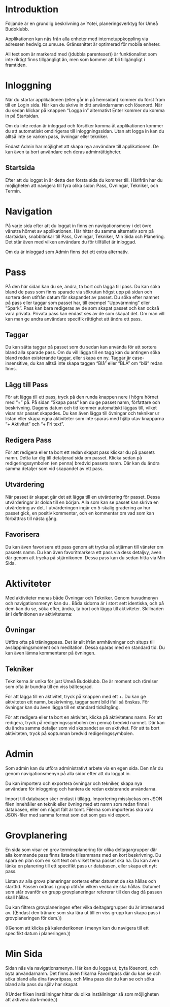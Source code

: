 <!-- [Anvandarhandledning.zip](uploads/2fc71d9e0f5e50cc10a70e82a101b350/Anvandarhandledning.zip)

 -->
<!-- [[_TOC_]] -->

# Introduktion

Följande är en grundlig beskrivning av Yotei, planeringsverktyg för Umeå Budoklubb.

Applikationen kan nås från alla enheter med internetuppkoppling via adressen hedwig.cs.umu.se. Gränssnittet är optimerad för mobila enheter.

All text som är markerad med ((dubbla parenteser)) är funktionalitet som inte riktigt finns tillgängligt än, men som kommer att bli tillgängligt i framtiden.

# Inloggning

När du startar applikationen (eller går in på hemsidan) kommer du först fram till en Login sida. Här kan du skriva in ditt användarnamn och lösenord. När du sedan klickar på knappen “Logga in” alternativt Enter kommer du komma in på Startsidan. 

Om du inte redan är inloggad och försöker komma åt applikationen kommer du att automatiskt omdirigeras till inloggningssidan. Utan att logga in kan du alltså inte se varken pass, övningar eller tekniker.

Endast Admin har möjlighet att skapa nya användare till applikationen. De kan även ta bort användare och deras adminrättigheter.

## Startsida

Efter att du loggat in är detta den första sida du kommer till. Härifrån har du möjligheten att navigera till fyra olika sidor: Pass, Övningar, Tekniker, och Termin.

# Navigation

På varje sida efter att du loggat in finns en navigationsmeny i det övre vänstra hörnet av applikationen. Här hittar du samma alternativ som på startsidan, snabblänkar till Pass, Övningar, Tekniker, Min Sida och Planering. Det står även med vilken användare du för tillfället är inloggad.

Om du är inloggad som Admin finns det ett extra alternativ.

# Pass

På den här sidan kan du se, ändra, ta bort och lägga till pass. Du kan söka bland de pass som finns sparade via sökrutan högst upp på sidan och sortera dem utifrån datum för skapandet av passet. Du söka efter namnet på pass eller taggar som passet har, till exempel “Uppvärmning” eller “Spark”. Pass kan bara redigeras av de som skapat passet och kan också vara privata. Privata pass kan endast ses av de som skapat det. Om man vill kan man ge andra användare specifik rättighet att ändra ett pass.

## Taggar

Du kan sätta taggar på passet som du sedan kan använda för att sortera bland alla sparade pass. Om du vill lägga till en tagg kan du antingen söka bland redan existerande taggar, eller skapa en ny. Taggar är case-insensitive, du kan alltså inte skapa taggen “Blå” eller “BLÅ” om “blå” redan finns.

## Lägg till Pass

För att lägga till ett pass, tryck på den runda knappen nere i högra hörnet med “+” på. På sidan “Skapa pass” kan du ge passet namn, författare och beskrivning. Dagens datum och tid kommer automatiskt läggas till, vilket visar när passet skapades. Du kan även lägga till övningar och tekniker ur listan eller skapa egna aktiviteter som inte sparas med hjälp utav knapparna “+ Aktivitet” och “+ Fri text”.

## Redigera Pass

För att redigera eller ta bort ett redan skapat pass klickar du på passets namn. Detta tar dig till detaljerad sida om passet. Klicka sedan på redigeringssymbolen (en penna) bredvid passets namn. Där kan du ändra samma detaljer som vid skapandet av ett pass.

## Utvärdering

När passet är skapat går det att lägga till en utvärdering för passet. Dessa utvärderingar är dolda till en början. Alla som kan se passet kan skriva en utvärdering av det. I utvärderingen ingår en 5-skalig gradering av hur passet gick, en positiv kommentar, och en kommentar om vad som kan förbättras till nästa gång.

## Favorisera

Du kan även favorisera ett pass genom att trycka på stjärnan till vänster om passets namn. Du kan även favoritmarkera ett pass via dess detaljvy, även där genom att trycka på stjärnikonen. Dessa pass kan du sedan hitta via Min Sida.

# Aktiviteter

Med aktiviteter menas både Övningar och Tekniker. Genom huvudmenyn och navigationsmenyn kan du . Båda sidorna är i stort sett identiska, och på dem kan du se, söka efter, ändra, ta bort och lägga till aktiviteter. Skillnaden är i definitionen av aktiviteterna:

## Övningar

Utförs ofta på träningspass. Det är allt ifrån armhävningar och situps till avslappningsmoment och meditation. Dessa sparas med en standard tid. Du kan även lämna kommentarer på övningen.

## Tekniker

Teknikerna är unika för just Umeå Budoklubb. De är moment och rörelser som ofta är bundna till en viss bältesgrad.

För att lägga till en aktivitet, tryck på knappen med ett +. Du kan ge aktviteten ett namn, beskrivning, taggar samt bild ifall så önskas. För övningar kan du även lägga till en standard tidsåtgång.

För att redigera eller ta bort en aktivitet, klicka på aktivitetens namn. För att redigera, tryck på redigeringssymbolen (en penna) bredvid namnet. Där kan du ändra samma detaljer som vid skapandet av en aktivitet. För att ta bort aktiviteten, tryck på soptunnan bredvid redigeringssymbolen.

# Admin

Som admin kan du utföra administrativt arbete via en egen sida. Den når du genom navigationsmenyn på alla sidor efter att du loggat in.

Du kan importera och exportera övningar och tekniker, skapa nya användare för inloggning och hantera de redan existerande användarna.

Import till databasen sker endast i tillägg. Importering misslyckas om JSON filen innehåller en teknik eller övning med ett namn som redan finns i databasen, eller om något fält är tomt. Filerna som importeras ska vara JSON-filer med samma format som det som ges vid export.

# Grovplanering

En sida som visar en grov terminsplanering för olika deltagargrupper där alla kommande pass finns listade tillsammans med en kort beskrivning. Du spara en plan som en kort text om vilket tema passet ska ha. Du kan även länka en planering till ett specifikt pass ur databasen, eller skapa ett nytt pass.

Listan av alla grova planeringar sorteras efter datumet de ska hållas och starttid. Passen ordnas i grupp utifrån vilken vecka de ska hållas. Datumet som står ovanför en grupp grovplaneringar refererar till den dag då passen skall hållas.

Du kan filtrera grovplaneringen efter vilka deltagargrupper du är intresserad av. ((Endast den tränare som ska lära ut till en viss grupp kan skapa pass i grovplaneringen för dem.))

((Genom att klicka på kalenderikonen i menyn kan du navigera till ett specifikt datum i planeringen.))

# Min Sida

Sidan nås via navigationsmenyn. Här kan du logga ut, byta lösenord, och byta användarnamn. Det finns även flikarna Favoritpass där du kan se och söka bland alla dina favoritpass, och Mina pass där du kan se och söka bland alla pass du själv har skapat.

((Under fliken Inställningar hittar du olika inställningar så som möjligheten att aktivera dark-mode.))